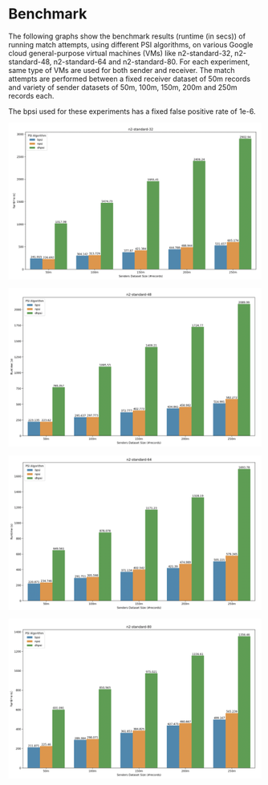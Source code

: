 # Benchmark

The following graphs show the benchmark results (runtime (in secs)) of running match attempts, using different PSI algorithms, on various Google cloud general-purpose virtual machines (VMs) like n2-standard-32, n2-standard-48, n2-standard-64 and n2-standard-80. For each experiment, same type of VMs are used for both sender and receiver. The match attempts are performed between a fixed receiver dataset of 50m records and variety of sender datasets of 50m, 100m, 150m, 200m and 250m records each. 

The bpsi used for these experiments has a fixed false positive rate of 1e-6.

![n2-standard-32](n2-standard-32.png)

![n2-standard-48](n2-standard-48.png)

![n2-standard-64](n2-standard-64.png)

![n2-standard-80](n2-standard-80.png)

